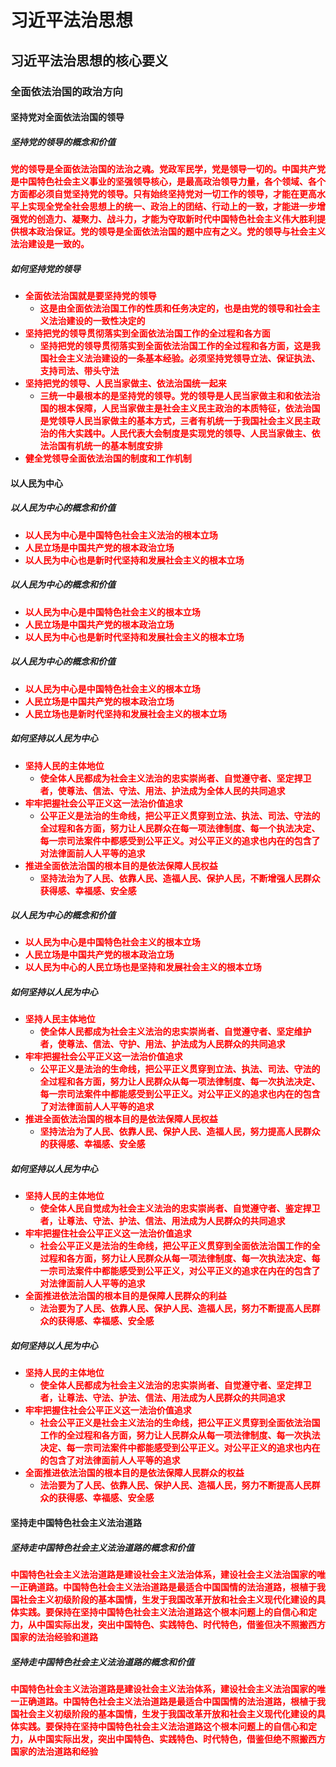 # 习近平法治思想

## 习近平法治思想的核心要义

### 全面依法治国的政治方向

#### 坚持党对全面依法治国的领导

##### 坚持党的领导的概念和价值

<strong style="color: red;">党的领导是全面依法治国的法治之魂。党政军民学，党是领导一切的。中国共产党是中国特色社会主义事业的坚强领导核心，是最高政治领导力量，各个领域、各个方面都必须自觉坚持党的领导。只有始终坚持党对一切工作的领导，才能在更高水平上实现全党全社会思想上的统一、政治上的团结、行动上的一致，才能进一步增强党的创造力、凝聚力、战斗力，才能为夺取新时代中国特色社会主义伟大胜利提供根本政治保证。党的领导是全面依法治国的题中应有之义。党的领导与社会主义法治建设是一致的。</strong>

##### 如何坚持党的领导

- <strong style="color: red;">全面依法治国就是要坚持党的领导</strong>
  - <strong style="color: red;">这是由全面依法治国工作的性质和任务决定的，也是由党的领导和社会主义法治建设的一致性决定的</strong>
- <strong style="color: red;">坚持把党的领导贯彻落实到全面依法治国工作的全过程和各方面</strong>
  - <strong style="color: red;">坚持把党的领导贯彻落实到全面依法治国工作的全过程和各方面，这是我国社会主义法治建设的一条基本经验。必须坚持党领导立法、保证执法、支持司法、带头守法</strong>
- <strong style="color: red;">坚持把党的领导、人民当家做主、依法治国统一起来</strong>
  - <strong style="color: red;">三统一中最根本的是坚持党的领导。党的领导是人民当家做主和和依法治国的根本保障，人民当家做主是社会主义民主政治的本质特征，依法治国是党领导人民当家做主的基本方式，三者有机统一于我国社会主义民主政治的伟大实践中。人民代表大会制度是实现党的领导、人民当家做主、依法治国有机统一的基本制度安排</strong>
- <strong style="color: red;">健全党领导全面依法治国的制度和工作机制</strong>

#### 以人民为中心

##### 以人民为中心的概念和价值
- <strong style="color: red;">以人民为中心是中国特色社会主义法治的根本立场</strong>
- <strong style="color: red;">人民立场是中国共产党的根本政治立场</strong>
- <strong style="color: red;">以人民为中心也是新时代坚持和发展社会主义的根本立场</strong>

##### 以人民为中心的概念和价值
- <strong style="color: red;">以人民为中心是中国特色社会主义的根本立场</strong>
- <strong style="color: red;">人民立场是中国共产党的根本政治立场</strong>
- <strong style="color: red;">以人民为中心也是新时代坚持和发展社会主义的根本立场</strong>

##### 以人民为中心的概念和价值
- <strong style="color: red;">以人民为中心是中国特色社会主义的根本立场</strong>
- <strong style="color: red;">人民立场是中国共产党的根本政治立场</strong>
- <strong style="color: red;">人民立场也是新时代坚持和发展社会主义的根本立场</strong>

##### 如何坚持以人民为中心
- <strong style="color: red;">坚持人民的主体地位</strong>
  - <strong style="color: red;">使全体人民都成为社会主义法治的忠实崇尚者、自觉遵守者、坚定捍卫者，使尊法、信法、守法、用法、护法成为全体人民的共同追求</strong>
- <strong style="color: red;">牢牢把握社会公平正义这一法治价值追求</strong>
  - <strong style="color: red;">公平正义是法治的生命线，把公平正义贯穿到立法、执法、司法、守法的全过程和各方面，努力让人民群众在每一项法律制度、每一个执法决定、每一宗司法案件中都感受到公平正义。对公平正义的追求也内在的包含了对法律面前人人平等的追求</strong>
- <strong style="color: red;">推进全面依法治国的根本目的是依法保障人民权益</strong>
  - <strong style="color: red;">坚持法治为了人民、依靠人民、造福人民、保护人民，不断增强人民群众获得感、幸福感、安全感</strong>

##### 以人民为中心的概念和价值
- <strong style="color: red;">以人民为中心是中国特色社会主义的根本立场</strong>
- <strong style="color: red;">人民立场是中国共产党的根本政治立场</strong>
- <strong style="color: red;">以人民为中心的人民立场也是坚持和发展社会主义的根本立场</strong>

##### 如何坚持以人民为中心
- <strong style="color: red;">坚持人民主体地位</strong>
  - <strong style="color: red;">使全体人民都成为社会主义法治的忠实崇尚者、自觉遵守者、坚定维护者，使尊法、信法、守护、用法、护法成为人民群众的共同追求</strong>
- <strong style="color: red;">牢牢把握社会公平正义这一法治价值追求</strong>
  - <strong style="color: red;">公平正义是法治的生命线，把公平正义贯穿到立法、执法、司法、守法的全过程和各方面，努力让人民群众从每一项法律制度、每一次执法决定、每一宗司法案件中都能感受到公平正义。对公平正义的追求也内在的包含了对法律面前人人平等的追求</strong>
- <strong style="color: red;">推进全面依法治国的根本目的是依法保障人民权益</strong>
  - <strong style="color: red;">坚持法治为了人民、依靠人民、保护人民、造福人民，努力提高人民群众的获得感、幸福感、安全感</strong>

##### 如何坚持以人民为中心

- <strong style="color: red;">坚持人民的主体地位</strong>
  - <strong style="color: red;">使全体人民自觉成为社会主义法治的忠实崇尚者、自觉遵守者、鉴定捍卫者，让尊法、守法、护法、信法、用法成为人民群众的共同追求</strong>
- <strong style="color: red;">牢牢把握住社会公平正义这一法治价值追求</strong>
  - <strong style="color: red;">社会公平正义是法治的生命线，把公平正义贯穿到全面依法治国工作的全过程和各方面，努力让人民群众从每一项法律制度、每一次执法决定、每一宗司法案件中都能感受到公平正义，对公平正义的追求在内在的包含了对法律面前人人平等的追求</strong>
- <strong style="color: red;">全面推进依法治国的根本目的是保障人民群众的利益</strong>
  - <strong style="color: red;">法治要为了人民、依靠人民、保护人民、造福人民，努力不断提高人民群众的获得感、幸福感、安全感</strong>

##### 如何坚持以人民为中心

- <strong style="color: red;">坚持人民的主体地位</strong>
  - <strong style="color: red;">使全体人民都成为社会主义法治的忠实崇尚者、自觉遵守者、坚定捍卫者，让尊法、守法、护法、信法、用法成为人民群众的共同追求</strong>
- <strong style="color: red;">牢牢把握住社会公平正义这一法治价值追求</strong>
  - <strong style="color: red;">社会公平正义是社会主义法治的生命线，把公平正义贯穿到全面依法治国工作的全过程和各方面，努力让人民群众从每一项法律制度、每一次执法决定、每一宗司法案件中都能感受到公平正义。对公平正义的追求也内在的包含了对法律面前人人平等的追求</strong>
- <strong style="color: red;">全面推进依法治国的根本目的是依法保障人民群众的权益</strong>
  - <strong style="color: red;">法治要为了人民、依靠人民、保护人民、造福人民，努力不断提高人民群众的获得感、幸福感、安全感</strong>

#### 坚持走中国特色社会主义法治道路

##### 坚持走中国特色社会主义法治道路的概念和价值

<strong style="color: red;">中国特色社会主义法治道路是建设社会主义法治体系，建设社会主义法治国家的唯一正确道路。中国特色社会主义法治道路是最适合中国国情的法治道路，根植于我国社会主义初级阶段的基本国情，生发于我国改革开放和社会主义现代化建设的具体实践。要保持在坚持中国特色社会主义法治道路这个根本问题上的自信心和定力，从中国实际出发，突出中国特色、实践特色、时代特色，借鉴但决不照搬西方国家的法治经验和道路</strong>

##### 坚持走中国特色社会主义法治道路的概念和价值

<strong style="color: red;">中国特色社会主义法治道路是建设社会主义法治体系，建设社会主义法治国家的唯一正确道路。中国特色社会主义法治道路是最适合中国国情的法治道路，根植于我国社会主义初级阶段的基本国情，生发于我国改革开放和社会主义现代化建设的具体实践。要保持在坚持中国特色社会主义法治道路这个根本问题上的自信心和定力，从中国实际出发，突出中国特色、实践特色、时代特色，借鉴但绝不照搬西方国家的法治道路和经验</strong>